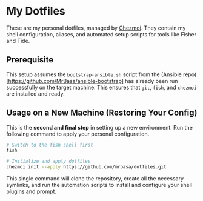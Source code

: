 # My Dotfiles

These are my personal dotfiles, managed by [Chezmoi](https://www.chezmoi.io/). They contain my shell configuration, aliases, and automated setup scripts for tools like Fisher and Tide.

## Prerequisite

This setup assumes the `bootstrap-ansible.sh` script from the (Ansible repo)[https://github.com/MrBasa/ansible-bootstrap] has already been run successfully on the target machine. This ensures that `git`, `fish`, and `chezmoi` are installed and ready.

## Usage on a New Machine (Restoring Your Config)

This is the **second and final step** in setting up a new environment. Run the following command to apply your personal configuration.

```bash
# Switch to the fish shell first
fish

# Initialize and apply dotfiles
chezmoi init --apply https://github.com/mrbasa/dotfiles.git
```

This single command will clone the repository, create all the necessary symlinks, and run the automation scripts to install and configure your shell plugins and prompt.
